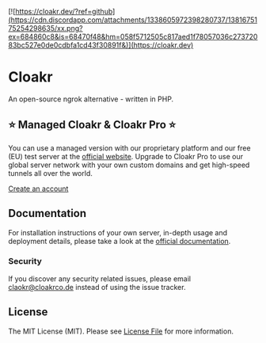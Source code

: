 [![https://cloakr.dev/?ref=github](https://cdn.discordapp.com/attachments/1338605972398280737/1381675175254298635/xx.png?ex=684860c8&is=68470f48&hm=058f5712505c817aed1f78057036c27372083bc527e0de0cdbfa1cd43f30891f&)](https://cloakr.dev)

# Cloakr

An open-source ngrok alternative - written in PHP.

## ⭐️ Managed Cloakr & Cloakr Pro ⭐️

You can use a managed version with our proprietary platform and our free (EU) test server at the [official website](https://cloakr.dev). Upgrade to Cloakr Pro to use our global server network with your own custom domains and get high-speed tunnels all over the world.

[Create an account](https://cloakr.dev)

## Documentation

For installation instructions of your own server, in-depth usage and deployment details, please take a look at the [official documentation](https://www.cloakr.dev/docs/introduction.html).

### Security

If you discover any security related issues, please email claokr@cloakrco.de instead of using the issue tracker.

## License

The MIT License (MIT). Please see [License File](LICENSE.md) for more information.
